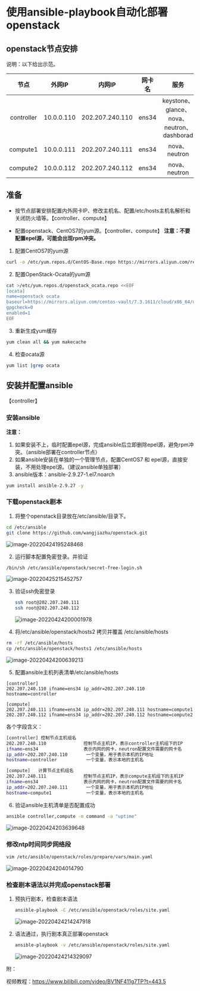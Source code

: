 # 使用ansible-playbook自动化部署openstack

## openstack节点安排

说明：以下给出示范。

|    节点    |   外网IP   |     内网IP      | 网卡名 |                    服务                    |      系统       |
| :--------: | :--------: | :-------------: | :----: | :----------------------------------------: | :-------------: |
| controller | 10.0.0.110 | 202.207.240.110 | ens34  | keystone、glance、nova、neutron、dashborad | CentOS 7.5.1804 |
|  compute1  | 10.0.0.111 | 202.207.240.111 | ens34  |               nova、neutron                | CentOS 7.5.1804 |
|  compute2  | 10.0.0.112 | 202.207.240.112 | ens34  |               nova、neutron                | CentOS 7.5.1804 |

## 准备

- 按节点部署安排配置内外网卡IP、修改主机名、配置/etc/hosts主机名解析和关闭防火墙等。【controller、compute】

- 配置openstack、CentOS7的yum源。【controller、compute】
  **注意：不要配置epel源，可能会出现rpm冲突。**
1. 配置CentOS7的yum源
```bash
curl -o /etc/yum.repos.d/CentOS-Base.repo https://mirrors.aliyun.com/repo/Centos-7.repo
```
2. 配置OpenStack-Ocata的yum源
```bash
cat >/etc/yum.repos.d/openstack_ocata.repo <<EOF
[ocata]
name=openstack ocata
baseurl=https://mirrors.aliyun.com/centos-vault/7.3.1611/cloud/x86_64/openstack-ocata/
gpgcheck=0
enabled=1
EOF
```
3. 重新生成yum缓存

```bash
yum clean all && yum makecache
```
4. 检查ocata源

```bash
yum list |grep ocata
```



## 安装并配置ansible

【controller】

### 安装ansible

**注意：**

1. 如果安装不上，临时配置epel源，完成ansible后立即删除epel源，避免rpm冲突。（ansible部署在controller节点）
2. 如果ansible安装在单独的一个管理节点，配置CentOS7 和 epel源，直接安装，不用处理epel源。（建议ansible单独部署）
3. ansible版本：ansible-2.9.27-1.el7.noarch

```bash
yum install ansible-2.9.27 -y
```

### 下载openstack剧本

1. 将整个openstack目录放在/etc/ansible/目录下。


```bash
cd /etc/ansible
git clone https://github.com/wangjiazhu/openstack.git
```
![image-20220424195248468](https://gitee.com/wjzhuf/mark-text-img/raw/master/imgbed/image-20220424195248468.png)

2. 运行脚本配置免密登录。并验证

```bash
/bin/sh /etc/ansible/openstack/secret-free-login.sh
```
![image-20220425215452757](https://gitee.com/wjzhuf/mark-text-img/raw/master/imgbed/image-20220425215452757.png)

3. 验证ssh免密登录


   ```bash
   ssh root@202.207.240.111
   ssh root@202.207.240.112
   ```

   ![image-20220424200001978](https://gitee.com/wjzhuf/mark-text-img/raw/master/imgbed/image-20220424200001978.png)

4. 将/etc/ansible/openstack/hosts2 拷贝并覆盖 /etc/ansible/hosts

```bash
rm -rf /etc/ansible/hosts
cp /etc/ansible/openstack/hosts1 /etc/ansible/hosts
```

![image-20220424200639213](https://gitee.com/wjzhuf/mark-text-img/raw/master/imgbed/image-20220424200639213.png)

5. 配置ansible主机列表清单/etc/ansible/hosts

```
[controller]
202.207.240.110 ifname=ens34 ip_addr=202.207.240.110 hostname=controller

[compute]
202.207.240.111 ifname=ens34 ip_addr=202.207.240.111 hostname=compute1
202.207.240.112 ifname=ens34 ip_addr=202.207.240.112 hostname=compute2
```

各个字段含义：

```bash
[controller] 控制节点主机组名
202.207.240.110 			 控制节点主机IP，表示controller主机组下的IP
ifname=ens34 				 表示内网的网卡，neutron配置文件需要的网卡名
ip_addr=202.207.240.110 	  一个变量，用于表示本机的IP地址
hostname=controller 		  一个变量，表示本地的主机名

[compute]   计算节点主机组名
202.207.240.111				 控制节点主机IP，表示compute主机组下的主机IP
ifname=ens34 				 表示内网的网卡，neutron配置文件需要的网卡名
ip_addr=202.207.240.111 	  一个变量，用于表示本机的IP地址
hostname=compute1 		      一个变量，表示本地的主机名

```

6. 验证ansible主机清单是否配置成功

```bash
ansible controller,compute -m command -a "uptime"
```

![image-20220424203639648](https://gitee.com/wjzhuf/mark-text-img/raw/master/imgbed/image-20220424203639648.png)

### 修改ntp时间同步网络段

```bash
vim /etc/ansible/openstack/roles/prepare/vars/main.yaml
```

![image-20220424204014790](https://gitee.com/wjzhuf/mark-text-img/raw/master/imgbed/image-20220424204014790.png)

### 检查剧本语法以并完成openstack部署

1. 预执行剧本，检查剧本语法

   ```bash
   ansible-playbook -C /etc/ansible/openstack/roles/site.yaml
   ```

   ![image-20220424214247918](https://gitee.com/wjzhuf/mark-text-img/raw/master/imgbed/image-20220424214247918.png)

2. 语法通过，执行剧本真正部署openstack

   ```bash
   ansible-playbook -v /etc/ansible/openstack/roles/site.yaml
   ```

   ![image-20220424214329097](https://gitee.com/wjzhuf/mark-text-img/raw/master/imgbed/image-20220424214329097.png)





附：

视频教程：https://www.bilibili.com/video/BV1NF411g7TP?t=443.5

